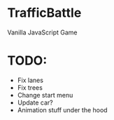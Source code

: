 # TrafficBattle
Vanilla JavaScript Game

# TODO:
- Fix lanes
- Fix trees
- Change start menu
- Update car?
- Animation stuff under the hood